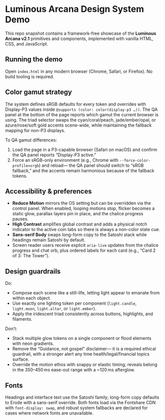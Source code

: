 # Luminous Arcana Design System Demo

This repo snapshot contains a framework-free showcase of the **Luminous Arcana v2.1** primitives and components, implemented with vanilla HTML, CSS, and JavaScript.

## Running the demo

Open `index.html` in any modern browser (Chrome, Safari, or Firefox). No build tooling is required.

## Color gamut strategy

The system defines sRGB defaults for every token and overrides with Display-P3 values inside `@supports (color: color(display-p3 …))`. The QA panel at the bottom of the page reports which gamut the current browser is using. The triad selector swaps the cyan/coral/peach, jade/ember/opal, or azure/rose/soft gold accents scene-wide, while maintaining the fallback mapping for non-P3 displays.

To QA gamut differences:

1. Load the page in a P3-capable browser (Safari on macOS) and confirm the QA panel reports “Display-P3 active.”
2. Force an sRGB-only environment (e.g., Chrome with `--force-color-profile=srgb`) and reload— the QA panel should switch to “sRGB fallback,” and the accents remain harmonious because of the fallback tokens.

## Accessibility & preferences

- **Reduce Motion** mirrors the OS setting but can be overridden via the control panel. When enabled, looping motions stop, flicker becomes a static glow, parallax layers pin in place, and the chalice progress pauses.
- **High Contrast** amplifies global contrast and adds a physical notch indicator to the active coin tabs so there is always a non-color state cue.
- **Sans-serif Body** swaps long-form copy to the Satoshi stack while headings remain Satoshi by default.
- Screen reader users receive explicit `aria-live` updates from the chalice progress and chat orb, plus ordered labels for each card (e.g., “Card 2 of 3: The Tower”).

## Design guardrails

Do:

- Compose each scene like a still-life, letting light appear to emanate from within each object.
- Use exactly one lighting token per component (`light.candle`, `light.moon`, `light.altar`, or `light.ember`).
- Apply the iridescent triad consistently across buttons, highlights, and filaments.

Don’t:

- Stack multiple glow tokens on a single component or flood elements with neon gradients.
- Remove the “Guidance, not gospel” disclaimer— it is a required ethical guardrail, with a stronger alert any time health/legal/financial topics surface.
- Override the motion ethos with snappy or elastic timing; reveals belong in the 350–450 ms ease-out range with a ~120 ms afterglow.

## Fonts

Headings and interface text use the Satoshi family; long-form copy defaults to Erode with a sans-serif override. Both fonts load via the Fontshare CDN with `font-display: swap`, and robust system fallbacks are declared for cases where network fonts are unavailable.
